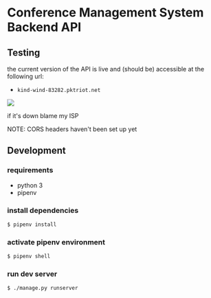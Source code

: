 # Conference Management System Backend API

## Testing

the current version of the API is live and (should be) accessible at the following url:

- `kind-wind-83282.pktriot.net`

![](https://img.shields.io/uptimerobot/status/m787564946-8907589c6961bfbd32123964?color=%23E30B5D&label=server%20status&logo=raspberry-pi&logoColor=%23E30B5D&style=for-the-badge)

if it's down blame my ISP

NOTE: CORS headers haven't been set up yet

## Development

### requirements
- python 3
- pipenv

### install dependencies
```bash
$ pipenv install
```

### activate pipenv environment
```bash
$ pipenv shell
```

### run dev server
```
$ ./manage.py runserver
```